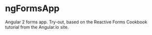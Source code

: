 # ngFormsApp
Angular 2 forms app. Try-out, based on the Reactive Forms Cookbook tutorial from the Angular.io site.
